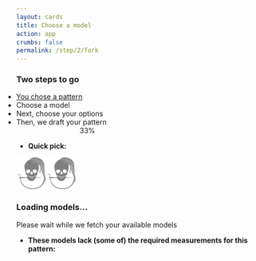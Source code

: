 ```yaml
---
layout: cards
title: Choose a model
action: app
crumbs: false
permalink: /step/2/fork
---
```

<div class="container">
    <div class="row">
        <div class="col-sm-10 offset-sm-1 col-md-8 offset-md-2 text-center">
            <h3>Two steps to go</h3>
            <ul style="margin: auto; display:inline-block; text-align: left; padding-left: 0;" class="todo mt-2 mb-3">
                <li class="done"><a href="/draft" id="step1-link">You chose a pattern</a></li>
                <li class="ongoing">Choose a model</li>
                <li>Next, choose your options</li>
                <li>Then, we draft your pattern</li>
            </ul>
            <div class="progress mb-5" style="max-width: 250px; margin:auto;">
                <div class="progress-bar" style="width: 33%;" role="progressbar" aria-valuenow="25" aria-valuemin="0" aria-valuemax="100">33%</div>
            </div>
        </div>
    </div>

<div id="picklist">
<ul id="ok-models" class="mb-3 filter"><li><b>Quick pick:</b></li></ul>
<div class="card hover-shadow mb-3 pattern-card" id="model-card">
    <div class="linedrawing model"><img src="/img/logo/spinner.svg" alt="Loading..."></div>
    <div class="info">
        <div class="card-block">
            <h3 class="card-title mb-1">Loading models...</h3>
            <p class="card-text mb-1">Please wait while we fetch your available models</p>
        </div>
    </div>
</div>
</div>
<ul id="ko-models" class="mb-3 filter"><li><b>These models lack (some of) the required measurements for this pattern:</b></li></ul>

</div>
